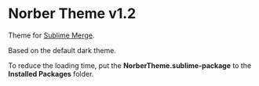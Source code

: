 # Norber Theme v1.2

Theme for [Sublime Merge](https://www.sublimemerge.com).

Based on the default dark theme.

To reduce the loading time, put the **NorberTheme.sublime-package** to the **Installed Packages** folder.
